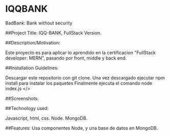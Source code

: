 # IQQBANK
BadBank: Bank without security

##Project Title:
IQQ-BANK, FullStack Version.

##Description/Motivation:

Este proyecto es para aplicar lo aprendido en la certificacion "FullStack developer: MERN", pasando por front, middle y back end.

##Installation Guidelines:

Descargar este repositorio con git clone.
Una vez descargado ejecutar npm install para instalar los paquetes
Finalmente ejecuta el comando node index.js </>

##Screenshots:

##Technology used:

Javascript, html, css.
Node.
MongoDB.

##Features:
Usa componentes Node, y una base de datos en MongoDB.
